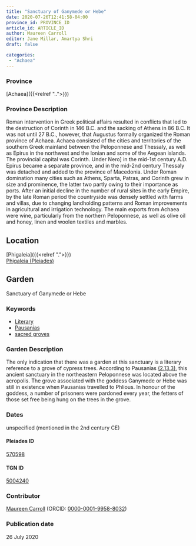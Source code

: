 ```yaml
---
title: "Sanctuary of Ganymede or Hebe"
date: 2020-07-26T12:41:58-04:00
province_id: PROVINCE_ID
article_id: ARTICLE_ID
author: Maureen Carroll
editor: Jane Millar, Amartya Shri
draft: false

categories:
 - "Achaea"
---
```


### Province

[Achaea]({{<relref "..">}})

### Province Description

Roman intervention in Greek political affairs resulted in conflicts that led to the destruction of Corinth in 146 B.C. and the sacking of Athens in 86 B.C. It was not until 27 B.C., however, that Augustus formally organized the Roman province of Achaea. Achaea consisted of the cities and territories of the southern Greek mainland between the Peloponnese and Thessaly, as well as Epirus in the northwest and the Ionian and some of the Aegean islands.
The provincial capital was Corinth. Under Nero] in the mid-1st century A.D. Epirus became a separate province, and in the mid-2nd century Thessaly was detached and added to the province of Macedonia. Under Roman domination many cities such as Athens, Sparta, Patras, and Corinth grew in size and prominence, the latter two partly owing to their importance as ports.  After an initial decline in the number of rural sites in the early Empire, by the late Roman period the countryside was densely settled with farms and villas, due to changing landholding patterns and Roman improvements in agricultural and irrigation technology. The main exports from Achaea were wine, particularly from the northern Peloponnese, as well as olive oil and honey, linen and woolen textiles and marbles.

## Location

[Phigaleia]({{<relref ".">}}) \
[Phigaleia (Pleiades)](https://pleiades.stoa.org/places/570598)

<!--### Location Description-->

<!-- LEAVE THIS BLANK FOR NOW

## Sublocation

located above the acropolis

### Sublocation Description-->

<!-- DESCRIPTION -->

## Garden

Sanctuary of Ganymede or Hebe

### Keywords

- [Literary](#)
- [Pausanias](https://catalog.perseus.org/cite-collections/authors/urn:cite:perseus:author.1054.1)
-	[sacred groves](http://vocab.getty.edu/page/aat/300251876)

### Garden Description

The only indication that there was a garden at this sanctuary is a literary reference to a grove of cypress trees.  According to Pausanias [(2.13.3)](http://data.perseus.org/citations/urn:cts:greekLit:tlg0525.tlg001.perseus-eng1:2.13), this ancient sanctuary in the northeastern Peloponnese was located above the acropolis.  The grove associated with the goddess Ganymede or Hebe was still in existence when Pausanias travelled to Phlious.  In honour of the goddess, a number of prisoners were pardoned every year, the fetters of those set free being hung on the trees in the grove.

<!--### Maps-->

<!--

NEW WAY ↓↓↓↓
{{< figure src="../images/image_name.ext" alt="ALT_TEXT" title="CAPTION" >}}

### Plans

NEW WAY ↓↓↓↓
{{< figure src="../images/image_name.ext" alt="ALT_TEXT" title="CAPTION" >}}
-->

<!--### Images

NEW WAY ↓↓↓↓
{{< figure src="../images/image_name.ext" alt="ALT_TEXT" title="CAPTION" >}}
-->

### Dates

unspecified (mentioned in the 2nd century CE)

<!--
### Bibliography

- BIB_ENTRY [(worldcat)](WORLDCAT_LINK_URL)
-->

<!--#### Periodo ID-->

<!-- [PERIODO_ID](https://pleiades.stoa.org/places/PLEIADES_ID) -->

#### Pleiades ID

[570598](https://pleiades.stoa.org/places/570598)

#### TGN ID

[5004240](http://vocab.getty.edu/page/tgn/5004240)

### Contributor

[Maureen Carroll](link) (ORCID: [0000-0001-9958-8032](https://orcid.org/0000-0001-9958-8032))

### Publication date

26 July 2020

<!--### Related articles-->

<!-- Links to other related articles. Leave blank for now -->